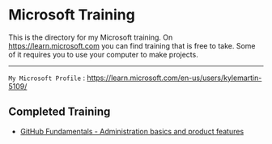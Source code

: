 # Microsoft Training

This is the directory for my Microsoft training. On https://learn.microsoft.com you can find training that is free to take. Some of it requires you to use your computer to make projects. 

---

`My Microsoft Profile` : https://learn.microsoft.com/en-us/users/kylemartin-5109/

## Completed Training

- [GitHub Fundamentals - Administration basics and product features](https://learn.microsoft.com/en-us/training/paths/github-administration-products/)